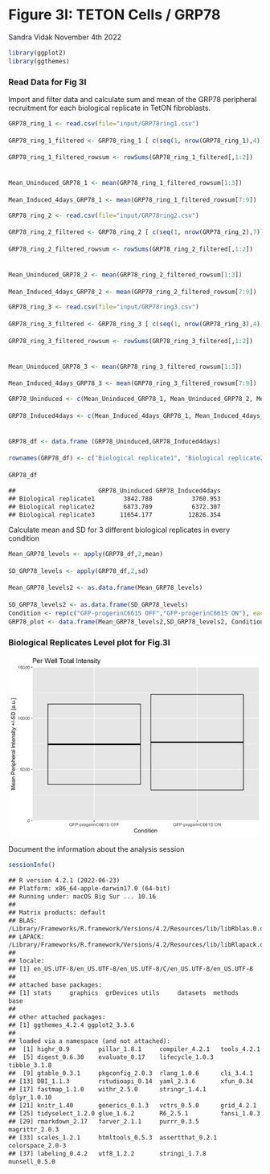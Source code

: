 Figure 3I: TETON Cells / GRP78
================
Sandra Vidak
November 4th 2022

``` r
library(ggplot2)
library(ggthemes)
```

### Read Data for Fig 3I

Import and filter data and calculate sum and mean of the GRP78
peripheral recruitment for each biological replicate in TetON
fibroblasts.

``` r
GRP78_ring_1 <- read.csv(file="input/GRP78ring1.csv") 

GRP78_ring_1_filtered <- GRP78_ring_1 [ c(seq(1, nrow(GRP78_ring_1),4)), c("Intensity.Nucleus.3", "Intensity.Nucleus.4")]

GRP78_ring_1_filtered_rowsum <- rowSums(GRP78_ring_1_filtered[,1:2])


Mean_Uninduced_GRP78_1 <- mean(GRP78_ring_1_filtered_rowsum[1:3])

Mean_Induced_4days_GRP78_1 <- mean(GRP78_ring_1_filtered_rowsum[7:9])
```

``` r
GRP78_ring_2 <- read.csv(file="input/GRP78ring2.csv") 

GRP78_ring_2_filtered <- GRP78_ring_2 [ c(seq(1, nrow(GRP78_ring_2),7)), c("Intensity.Nucleus.3", "Intensity.Nucleus.4")]

GRP78_ring_2_filtered_rowsum <- rowSums(GRP78_ring_2_filtered[,1:2])


Mean_Uninduced_GRP78_2 <- mean(GRP78_ring_2_filtered_rowsum[1:3])

Mean_Induced_4days_GRP78_2 <- mean(GRP78_ring_2_filtered_rowsum[7:9])
```

``` r
GRP78_ring_3 <- read.csv(file="input/GRP78ring3.csv") 

GRP78_ring_3_filtered <- GRP78_ring_3 [ c(seq(1, nrow(GRP78_ring_3),4)), c("Intensity.Nucleus.3", "Intensity.Nucleus.4")]

GRP78_ring_3_filtered_rowsum <- rowSums(GRP78_ring_3_filtered[,1:2])


Mean_Uninduced_GRP78_3 <- mean(GRP78_ring_3_filtered_rowsum[1:3])

Mean_Induced_4days_GRP78_3 <- mean(GRP78_ring_3_filtered_rowsum[7:9])
```

``` r
GRP78_Uninduced <- c(Mean_Uninduced_GRP78_1, Mean_Uninduced_GRP78_2, Mean_Uninduced_GRP78_3)

GRP78_Induced4days <- c(Mean_Induced_4days_GRP78_1, Mean_Induced_4days_GRP78_2, Mean_Induced_4days_GRP78_3)


GRP78_df <- data.frame (GRP78_Uninduced,GRP78_Induced4days)

rownames(GRP78_df) <- c("Biological replicate1", "Biological replicate2", "Biological replicate3")

GRP78_df
```

    ##                       GRP78_Uninduced GRP78_Induced4days
    ## Biological replicate1        3842.788           3760.953
    ## Biological replicate2        6873.789           6372.307
    ## Biological replicate3       11654.177          12826.354

Calculate mean and SD for 3 different biological replicates in every
condition

``` r
Mean_GRP78_levels <- apply(GRP78_df,2,mean)

SD_GRP78_levels <- apply(GRP78_df,2,sd)

Mean_GRP78_levels2 <- as.data.frame(Mean_GRP78_levels)

SD_GRP78_levels2 <- as.data.frame(SD_GRP78_levels)
Condition <- rep(c("GFP-progerinC661S OFF","GFP-progerinC661S ON"), each=1)
GRP78_plot <- data.frame(Mean_GRP78_levels2,SD_GRP78_levels2, Condition)
```

### Biological Replicates Level plot for Fig.3I

![](output/Fig_3I-1.png)<!-- -->

Document the information about the analysis session

``` r
sessionInfo()
```

    ## R version 4.2.1 (2022-06-23)
    ## Platform: x86_64-apple-darwin17.0 (64-bit)
    ## Running under: macOS Big Sur ... 10.16
    ## 
    ## Matrix products: default
    ## BLAS:   /Library/Frameworks/R.framework/Versions/4.2/Resources/lib/libRblas.0.dylib
    ## LAPACK: /Library/Frameworks/R.framework/Versions/4.2/Resources/lib/libRlapack.dylib
    ## 
    ## locale:
    ## [1] en_US.UTF-8/en_US.UTF-8/en_US.UTF-8/C/en_US.UTF-8/en_US.UTF-8
    ## 
    ## attached base packages:
    ## [1] stats     graphics  grDevices utils     datasets  methods   base     
    ## 
    ## other attached packages:
    ## [1] ggthemes_4.2.4 ggplot2_3.3.6 
    ## 
    ## loaded via a namespace (and not attached):
    ##  [1] highr_0.9        pillar_1.8.1     compiler_4.2.1   tools_4.2.1     
    ##  [5] digest_0.6.30    evaluate_0.17    lifecycle_1.0.3  tibble_3.1.8    
    ##  [9] gtable_0.3.1     pkgconfig_2.0.3  rlang_1.0.6      cli_3.4.1       
    ## [13] DBI_1.1.3        rstudioapi_0.14  yaml_2.3.6       xfun_0.34       
    ## [17] fastmap_1.1.0    withr_2.5.0      stringr_1.4.1    dplyr_1.0.10    
    ## [21] knitr_1.40       generics_0.1.3   vctrs_0.5.0      grid_4.2.1      
    ## [25] tidyselect_1.2.0 glue_1.6.2       R6_2.5.1         fansi_1.0.3     
    ## [29] rmarkdown_2.17   farver_2.1.1     purrr_0.3.5      magrittr_2.0.3  
    ## [33] scales_1.2.1     htmltools_0.5.3  assertthat_0.2.1 colorspace_2.0-3
    ## [37] labeling_0.4.2   utf8_1.2.2       stringi_1.7.8    munsell_0.5.0
